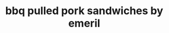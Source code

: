 ---
servings:
notes:
directions: |-
  1. Place the pork in a baking dish
  2. In a bowl, combine the sugar, essence, salt, cumin, paprika, pepper, and cayenne
  3. Rub the seasoning evenly over the pork to coat
  4. Cover with plastic and refrigerate at least 4 hours or overnight
  5. Preheat an oven or smoker to 225 degrees f.
  6. Bring the pork to room temperature and place in a roasting pan fat side up
  7. Slow cook in the oven, basting with the wet mop basting sauce every 45 minutes until fork tender about 7 to 8 hours
  8. Remove the pork from the oven, cover with foil and let rest for 30 minutes (or using an oven bag, cook for 3 hours at 325, or use crockpot)
  9. With a knife and fork or two forks, pull the meat apart into small slices or chunks
  10. Toss with the some of the pan juices to keep the meat moist
  11. Add barbecue sauce to taste or serve on the side
  12. Divide the pulled pork among the hamburger buns

  _BBQ Sauce:_

  1. In a bowl combine all the ingredients and whisk well to dissolve the sugar
  2. Place in a squeeze bottle and dress the pulled pork sandwiches to taste

  _Wet Mop Basting Sauce_

  1. The night before you cook the pork combine all the ingredients in a large bowl and whisk well. Refrigerate and let the flavors blend overnight
ingredients: |-
  * 1 boneless pork butt about 4 pounds
  * 3 tablespoons dark brown sugar
  * 2 tablespoons emerils original essence
  * 1 tablespoon salt
  * 1 tablespoon cumin
  * 1 tablespoon paprika
  * 1 tablespoon freshly ground black pepper
  * 1 tablespoon cayenne
  * 8 hamburger buns

  _Wet mop basting sauce:_

  * 1 cup white vinegar
  * 1 cup apple cider vinegar
  * 1 tablespoon dark brown sugar
  * 1 tablespoon red pepper flakes
  * 1 tablespoon cracked black pepper
  * 2 teaspoons salt

  _Barbecue sauce:_

  * 1 cup apple cider vinegar
  * 1 cup ketchup
  * 1/4 cup packed dark brown sugar
  * 1 tablespoon yellow mustard
  * 2 tablespoons molasses
  * 1 teaspoon salt
  * 1/2 teaspoon crushed red pepper
  * 1/2 teaspoon freshly ground black pepper
rating: 5
ease: intermediate
category: main course
href: 'https://emerils.com/125456/barbecued-pulled-pork-sandwiches-homemade-bbq-sauce-cole-slaw-and-fried-pickles'
totalTime:
cookTime:
prepTime:
title: bbq pulled pork sandwiches by emeril
path: /bbq-pulled-pork-sandwiches-by-emeril
---